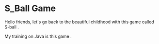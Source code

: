 # S_Ball Game
Hello friends, let's go back to the beautiful childhood with this game called S-ball .




My training on Java is this game .


